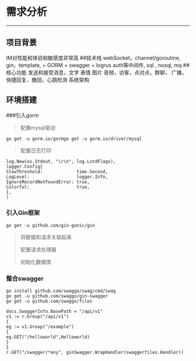 # 需求分析
***
## 项目背景
IM对性能和体验和敏感度非常高
##技术栈
webSocket，channel/goroutine, gin，template,  + GORM + swagger + logrus auth等中间件, sql , nosql, mq
##核心功能
发送和接受消息，文字 表情 图片 音频，访客，点对点，群聊， 广播， 快捷回复，撤回，心跳检测
系统架构

## 环境搭建
###引入gorm
>配置mysql驱动

`go get -u gorm.io/gormgo get -u gorm.io/driver/mysql`
>配置日志打印
```newLogger := logger.New(
log.New(os.Stdout, "\r\n", log.LstdFlags),
logger.Config{
SlowThreshold:             time.Second,
LogLevel:                  logger.Info,
IgnoreRecordNotFoundError: true,
Colorful:                  true,
},
) 
```
### 引入Gin框架
`go get -u github.com/gin-gonic/gin`
> 将数据和请求关联起来 
> 
> 配置请求处理器
> 
> 初始化数据库
### 整合swagger
```
go install github.com/swaggo/swag/cmd/swag
go get -u github.com/swaggo/gin-swagger
go get -u github.com/swaggo/files

docs.SwaggerInfo.BasePath = "/api/v1"
v1 := r.Group("/api/v1")
{
eg := v1.Group("/example")
{
eg.GET("/helloworld",Helloworld)
}
}
r.GET("/swagger/*any", ginSwagger.WrapHandler(swaggerfiles.Handler))
```


